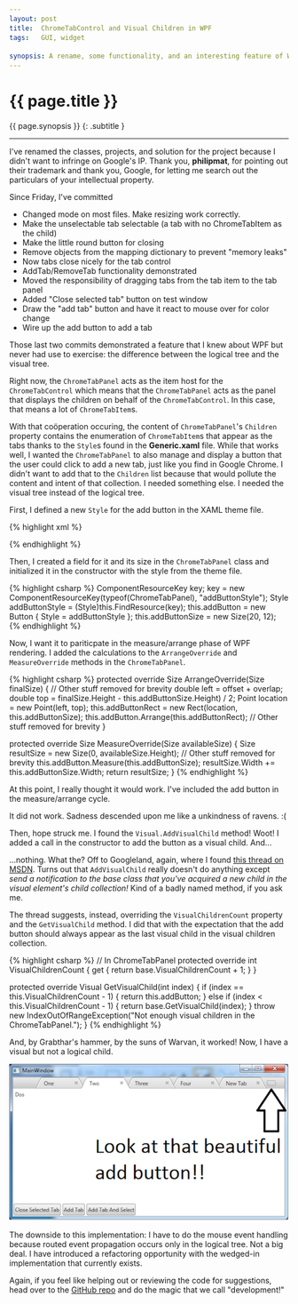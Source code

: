 ```yaml
---
layout: post
title:  ChromeTabControl and Visual Children in WPF
tags:   GUI, widget

synopsis: A rename, some functionality, and an interesting feature of WPF.
---
```


# {{ page.title }}

{{ page.synopsis }}
{: .subtitle }

-----

I've renamed the classes, projects, and solution for the project because I
didn't want to infringe on Google's IP. Thank you, **philipmat**, for pointing
out their trademark and thank you, Google, for letting me search out the
particulars of your intellectual property.

Since Friday, I've committed

* Changed mode on most files. Make resizing work correctly.
* Make the unselectable tab selectable (a tab with no ChromeTabItem as the
child)
* Make the little round button for closing
* Remove objects from the mapping dictionary to prevent "memory leaks"
* Now tabs close nicely for the tab control
* AddTab/RemoveTab functionality demonstrated
* Moved the responsibility of dragging tabs from the tab item to the tab panel
* Added "Close selected tab" button on test window
* Draw the "add tab" button and have it react to mouse over for color change
* Wire up the add button to add a tab

Those last two commits demonstrated a feature that I knew about WPF but never
had use to exercise: the difference between the logical tree and the visual
tree.

Right now, the `ChromeTabPanel` acts as the item host for the
`ChromeTabControl` which means that the `ChromeTabPanel` acts as the panel
that displays the children on behalf of the `ChromeTabControl`. In this case,
that means a lot of `ChromeTabItem`s.

With that coöperation occuring, the content of `ChromeTabPanel`'s `Children`
property contains the enumeration of `ChromeTabItem`s that appear as the tabs
thanks to the `Style`s found in the **Generic.xaml** file. While that works
well, I wanted the `ChromeTabPanel` to also manage and display a button that
the user could click to add a new tab, just like you find in Google Chrome.
I didn't want to add that to the `Children` list because that would pollute
the content and intent of that collection. I needed something else. I needed
the visual tree instead of the logical tree.

First, I defined a new `Style` for the add button in the XAML theme file.

{% highlight xml %}
<Style x:Key="{ComponentResourceKey TypeInTargetAssembly={x:Type local:ChromeTabPanel}, ResourceId=addButtonStyle}" TargetType="{x:Type Button}">
  <Setter Property="Template">
    <Setter.Value>
      <ControlTemplate>
        <Grid SnapsToDevicePixels="True">
          <Path Fill="{TemplateBinding Background}"
                Stretch="Fill"
                Stroke="#FF999999"
                Data="M36.904667,19.333333 C42.238,19.25 36.238,0.5 34.863116,0.5 23.863116,0.5 19.613032,0.5 2.8630319,0.5 -3.2202511,0.5 4.0712139,19.416667 6.5711261,19.416667 15.593514,19.416667 28.609259,19.462949 36.904667,19.333333 z" />
        </Grid>
      </ControlTemplate>
    </Setter.Value>
  </Setter>
</Style>
{% endhighlight %}

Then, I created a field for it and its size in the `ChromeTabPanel` class and
initialized it in the constructor with the style from the theme file.

{% highlight csharp %}
ComponentResourceKey key;
key = new ComponentResourceKey(typeof(ChromeTabPanel), "addButtonStyle");
Style addButtonStyle = (Style)this.FindResource(key);
this.addButton = new Button { Style = addButtonStyle };
this.addButtonSize = new Size(20, 12);
{% endhighlight %}

Now, I want it to pariticpate in the measure/arrange phase of WPF rendering.
I added the calculations to the `ArrangeOverride` and `MeasureOverride`
methods in the `ChromeTabPanel`.

{% highlight csharp %}
protected override Size ArrangeOverride(Size finalSize)
{
  // Other stuff removed for brevity
  double left = offset + overlap;
  double top = finalSize.Height - this.addButtonSize.Height) / 2;
  Point location = new Point(left, top);
  this.addButtonRect = new Rect(location, this.addButtonSize);
  this.addButton.Arrange(this.addButtonRect);
  // Other stuff removed for brevity
}

protected override Size MeasureOverride(Size availableSize)
{
  Size resultSize = new Size(0, availableSize.Height);
  // Other stuff removed for brevity
  this.addButton.Measure(this.addButtonSize);
  resultSize.Width += this.addButtonSize.Width;
  return resultSize;
}
{% endhighlight %}

At this point, I really thought it would work. I've included the add button in
the measure/arrange cycle.

It did not work. Sadness descended upon me like a unkindness of ravens. :(

Then, hope struck me. I found the ``Visual.AddVisualChild`` method! Woot! I
added a call in the constructor to add the button as a visual child. And...

...nothing. What the? Off to Googleland, again, where I found
[this thread on MSDN](http://social.msdn.microsoft.com/Forums/en-AU/wpf/thread/f643b9d7-4434-4044-b23f-779e648da1f9).
Turns out that `AddVisualChild` really doesn't do anything except *send a
notification to the base class that you've acquired a new child in the
visual element's child collection!* Kind of a badly named method, if you ask
me.

The thread suggests, instead, overriding the `VisualChildrenCount` property
and the `GetVisualChild` method. I did that with the expectation that the
add button should always appear as the last visual child in the visual
children collection.

{% highlight csharp %}
// In ChromeTabPanel
protected override int VisualChildrenCount
{
  get { return base.VisualChildrenCount + 1; }
}

protected override Visual GetVisualChild(int index)
{
  if (index == this.VisualChildrenCount - 1)
  {
    return this.addButton;
  }
  else if (index < this.VisualChildrenCount - 1)
  {
    return base.GetVisualChild(index);
  }
  throw new IndexOutOfRangeException("Not enough visual children in the ChromeTabPanel.");
}
{% endhighlight %}

And, by Grabthar's hammer, by the suns of Warvan, it worked! Now, I have a
visual but not a logical child.

![add button](/img/chrometabs-addbutton.png)

The downside to this implementation: I have to do the mouse event handling
because routed event propagation occurs only in the logical tree. Not a big
deal. I have introduced a refactoring opportunity with the wedged-in
implementation that currently exists.

Again, if you feel like helping out or reviewing the code for suggestions,
head over to the
[GitHub repo](https://github.com/realistschuckle/wpfchrometabs)
and do the magic that we call "development!"
